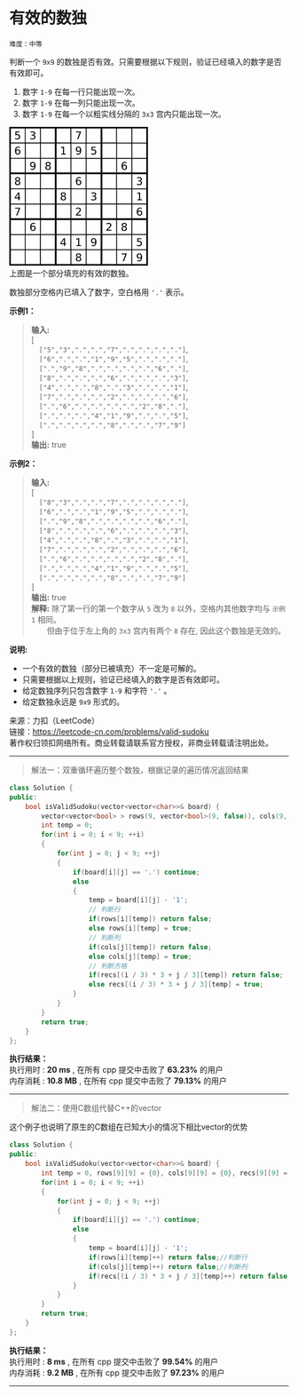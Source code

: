 # 有效的数独 #  
`难度：中等` 
 
判断一个 `9x9` 的数独是否有效。只需要根据以下规则，验证已经填入的数字是否有效即可。

1. 数字 `1-9` 在每一行只能出现一次。
2. 数字 `1-9` 在每一列只能出现一次。
3. 数字 `1-9` 在每一个以粗实线分隔的 `3x3` 宫内只能出现一次。

![数独](./pic/250px_Sudoku.png "数独示意图")  
上图是一个部分填充的有效的数独。

数独部分空格内已填入了数字，空白格用 `'.'` 表示。  

**示例1：**  
>**输入:**   
>[  
>&emsp;`["5","3",".",".","7",".",".",".","."]`,  
>&emsp;`["6",".",".","1","9","5",".",".","."]`,  
>&emsp;`[".","9","8",".",".",".",".","6","."]`,  
>&emsp;`["8",".",".",".","6",".",".",".","3"]`,  
>&emsp;`["4",".",".","8",".","3",".",".","1"]`,  
>&emsp;`["7",".",".",".","2",".",".",".","6"]`,  
>&emsp;`[".","6",".",".",".",".","2","8","."]`,  
>&emsp;`[".",".",".","4","1","9",".",".","5"]`,  
>&emsp;`[".",".",".",".","8",".",".","7","9"]`  
>]  
>**输出:** true  

**示例2：**  
>**输入:**   
>[  
>&emsp;`["8","3",".",".","7",".",".",".","."]`,  
>&emsp;`["6",".",".","1","9","5",".",".","."]`,  
>&emsp;`[".","9","8",".",".",".",".","6","."]`,  
>&emsp;`["8",".",".",".","6",".",".",".","3"]`,  
>&emsp;`["4",".",".","8",".","3",".",".","1"]`,  
>&emsp;`["7",".",".",".","2",".",".",".","6"]`,  
>&emsp;`[".","6",".",".",".",".","2","8","."]`,  
>&emsp;`[".",".",".","4","1","9",".",".","5"]`,  
>&emsp;`[".",".",".",".","8",".",".","7","9"]`  
>]  
>**输出:** true  
>**解释:** 除了第一行的第一个数字从 `5` 改为 `8` 以外，空格内其他数字均与 `示例1` 相同。  
>&emsp;&emsp;但由于位于左上角的 `3x3` 宫内有两个 `8` 存在, 因此这个数独是无效的。  

**说明:**  
- 一个有效的数独（部分已被填充）不一定是可解的。
- 只需要根据以上规则，验证已经填入的数字是否有效即可。
- 给定数独序列只包含数字 `1-9` 和字符 `'.'` 。
- 给定数独永远是 `9x9` 形式的。

来源：力扣（LeetCode）  
链接：https://leetcode-cn.com/problems/valid-sudoku  
著作权归领扣网络所有。商业转载请联系官方授权，非商业转载请注明出处。  

---  
>解法一：双重循环遍历整个数独，根据记录的遍历情况返回结果  

```C++
class Solution {
public:
    bool isValidSudoku(vector<vector<char>>& board) {
        vector<vector<bool> > rows(9, vector<bool>(9, false)), cols(9, vector<bool>(9, false)), recs(9, vector<bool>(9, false));
        int temp = 0;
        for(int i = 0; i < 9; ++i)
        {
            for(int j = 0; j < 9; ++j)
            {
                if(board[i][j] == '.') continue;
                else
                {
                    temp = board[i][j] - '1';
                    // 判断行
                    if(rows[i][temp]) return false;
                    else rows[i][temp] = true;
                    // 判断列
                    if(cols[j][temp]) return false;
                    else cols[j][temp] = true;
                    // 判断方格
                    if(recs[(i / 3) * 3 + j / 3][temp]) return false;
                    else recs[(i / 3) * 3 + j / 3][temp] = true;
                }
            }
        }
        return true;
    }
};
```  

**执行结果：**  
执行用时 : **20 ms** , 在所有 cpp 提交中击败了 **63.23%** 的用户  
内存消耗 : **10.8 MB** , 在所有 cpp 提交中击败了 **79.13%** 的用户  

---  
>解法二：使用C数组代替C++的vector  

这个例子也说明了原生的C数组在已知大小的情况下相比vector的优势
```C++
class Solution {
public:
    bool isValidSudoku(vector<vector<char>>& board) {
        int temp = 0, rows[9][9] = {0}, cols[9][9] = {0}, recs[9][9] = {0};
        for(int i = 0; i < 9; ++i)
        {
            for(int j = 0; j < 9; ++j)
            {
                if(board[i][j] == '.') continue;
                else
                {
                    temp = board[i][j] - '1';
                    if(rows[i][temp]++) return false;//判断行
                    if(cols[j][temp]++) return false;//判断列
                    if(recs[(i / 3) * 3 + j / 3][temp]++) return false;//判断方格
                }
            }
        }
        return true;
    }
};
```  

**执行结果：**  
执行用时 : **8 ms** , 在所有 cpp 提交中击败了 **99.54%** 的用户  
内存消耗 : **9.2 MB** , 在所有 cpp 提交中击败了 **97.23%** 的用户  

---  